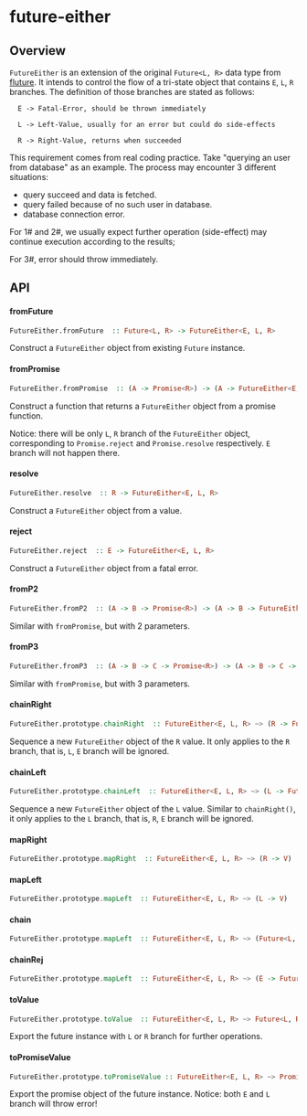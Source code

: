 # future-either

## Overview

`FutureEither` is an extension of the original `Future<L, R>` data type from [fluture](https://github.com/fluture-js/Fluture). It intends to control the flow of a tri-state object that contains `E`, `L`, `R` branches. The definition of those branches are stated as follows:

```
  E -> Fatal-Error, should be thrown immediately

  L -> Left-Value, usually for an error but could do side-effects

  R -> Right-Value, returns when succeeded
```

This requirement comes from real coding practice. Take "querying an user from database" as an example. The process may encounter 3 different situations:

- query succeed and data is fetched. 
- query failed because of no such user in database.
- database connection error.

For 1# and 2#, we usually expect further operation  (side-effect) may continue execution according to the results;

For 3#, error should throw immediately.

## API

#### fromFuture
```hs
FutureEither.fromFuture  :: Future<L, R> -> FutureEither<E, L, R> 
```

Construct a `FutureEither` object from existing `Future` instance.

#### fromPromise

```hs
FutureEither.fromPromise  :: (A -> Promise<R>) -> (A -> FutureEither<E, L, R>)
```
Construct a function that returns a `FutureEither` object from a promise function.

Notice: there will be only `L`, `R` branch of the `FutureEither` object, corresponding to `Promise.reject` and `Promise.resolve` respectively. `E` branch will not happen there.

#### resolve
```hs
FutureEither.resolve  :: R -> FutureEither<E, L, R> 
```

Construct a `FutureEither` object from a value.

#### reject
```hs
FutureEither.reject  :: E -> FutureEither<E, L, R> 
```

Construct a `FutureEither` object from a fatal error.


#### fromP2

```hs
FutureEither.fromP2  :: (A -> B -> Promise<R>) -> (A -> B -> FutureEither<E, L, R>)
```
Similar with `fromPromise`, but with 2 parameters.

#### fromP3

```hs
FutureEither.fromP3  :: (A -> B -> C -> Promise<R>) -> (A -> B -> C -> FutureEither<E, L, R>)
```
Similar with `fromPromise`, but with 3 parameters.

#### chainRight

```hs
FutureEither.prototype.chainRight  :: FutureEither<E, L, R> ~> (R -> Future<E, V>)   -> FutureEither<E, L, V> 
```

Sequence a new `FutureEither` object of the `R` value. It only applies to the `R` branch, that is, `L`, `E` branch will be ignored. 

#### chainLeft

```hs
FutureEither.prototype.chainLeft  :: FutureEither<E, L, R> ~> (L -> Future<E, V>)   -> FutureEither<E, V, R>
```

Sequence a new `FutureEither` object of the `L` value. Similar to `chainRight()`, it only applies to the `L` branch, that is, `R`, `E` branch will be ignored.

#### mapRight

```hs
FutureEither.prototype.mapRight  :: FutureEither<E, L, R> ~> (R -> V)   -> FutureEither<E, L, V>
```
#### mapLeft

```hs
FutureEither.prototype.mapLeft  :: FutureEither<E, L, R> ~> (L -> V)   -> FutureEither<E, V, R>
```
#### chain

```hs
FutureEither.prototype.mapLeft  :: FutureEither<E, L, R> ~> (Future<L, R> -> FutureEither<E, L, R>)   -> FutureEither<E, L, R>
```
#### chainRej

```hs
FutureEither.prototype.mapLeft  :: FutureEither<E, L, R> ~> (E -> FutureEither<E, L, R>)   -> FutureEither<E, L, R>
```

#### toValue

```hs
FutureEither.prototype.toValue  :: FutureEither<E, L, R> ~> Future<L, R>
```

Export the future instance with `L` or `R` branch for further operations.

#### toPromiseValue

```hs
FutureEither.prototype.toPromiseValue :: FutureEither<E, L, R> ~> Promise<R>
```

Export the promise object of the future instance. Notice: both `E` and `L` branch will throw error!
